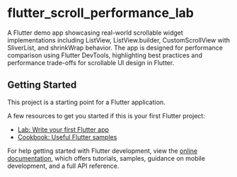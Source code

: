 # flutter_scroll_performance_lab

A Flutter demo app showcasing real-world scrollable widget implementations including ListView, ListView.builder, CustomScrollView with SliverList, and shrinkWrap behavior. The app is designed for performance comparison using Flutter DevTools, highlighting best practices and performance trade-offs for scrollable UI design in Flutter.

## Getting Started

This project is a starting point for a Flutter application.

A few resources to get you started if this is your first Flutter project:

- [Lab: Write your first Flutter app](https://docs.flutter.dev/get-started/codelab)
- [Cookbook: Useful Flutter samples](https://docs.flutter.dev/cookbook)

For help getting started with Flutter development, view the
[online documentation](https://docs.flutter.dev/), which offers tutorials,
samples, guidance on mobile development, and a full API reference.
